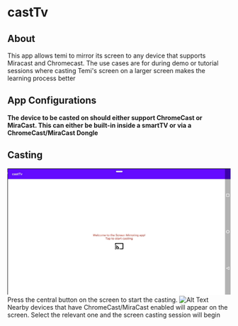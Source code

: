 <!-- Heading--->
# castTv
<!-- Heading 2 -->
## About
This app allows temi to mirror its screen to any device that supports Miracast and Chromecast. The use cases are for during demo or tutorial sessions where casting Temi's screen on a larger screen makes the learning process better

## App Configurations
**The device to be casted on should either support ChromeCast or MiraCast. This can either be built-in inside a smartTV or via a ChromeCast/MiraCast Dongle**

## Casting
![Alt Text](documents/castTv_homepage.png)
Press the central button on the screen to start the casting. 
![Alt Text](castTv_screencasting.png)
Nearby devices that have ChromeCast/MiraCast enabled will appear on the screen. Select the relevant one and the screen casting session will begin








